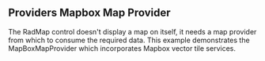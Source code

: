 ## Providers Mapbox Map Provider

The RadMap control doesn't display a map on itself, it needs a map provider from which to consume the required data. This example demonstrates the MapBoxMapProvider which incorporates Mapbox vector tile services.

[//]: <keywords:mapbox, vector, tiles, tileset>
